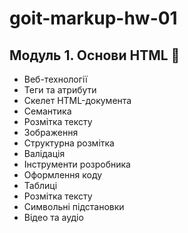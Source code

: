 # goit-markup-hw-01
## Модуль 1. Основи HTML :rocket:
- Веб-технології
- Теги та атрибути
- Скелет HTML-документа
- Семантика
- Розмітка тексту
- Зображення
- Структурна розмітка
- Валідація
- Інструменти розробника
- Оформлення коду
- Таблиці
- Розмітка тексту
- Символьні підстановки
- Відео та аудіо
